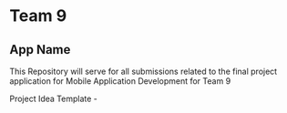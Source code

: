 # Team 9

## App Name

This Repository will serve for all submissions related to the final project application for Mobile Application Development for Team 9

Project Idea Template - 
